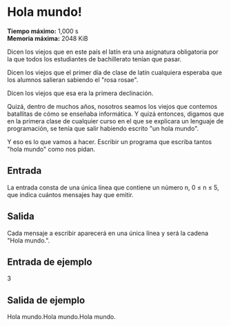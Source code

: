 ﻿# Hola mundo!

**Tiempo máximo:** 1,000 s  
**Memoria máxima:** 2048 KiB

Dicen los viejos que en este país el latín era una asignatura obligatoria por la que todos los estudiantes de bachillerato tenían que pasar.

Dicen los viejos que el primer día de clase de latín cualquiera esperaba que los alumnos salieran sabiendo el "rosa rosae".

Dicen los viejos que esa era la primera declinación.

Quizá, dentro de muchos años, nosotros seamos los viejos que contemos batallitas de cómo se enseñaba informática. Y quizá entonces, digamos que en la primera clase de cualquier curso en el que se explicara un lenguaje de programación, se tenía que salir habiendo escrito "un hola mundo".

Y eso es lo que vamos a hacer. Escribir un programa que escriba tantos "hola mundo" como nos pidan.

## Entrada

La entrada consta de una única línea que contiene un número n, 0 ≤ n ≤ 5, que indica cuántos mensajes hay que emitir.

## Salida

Cada mensaje a escribir aparecerá en una única línea y será la cadena "Hola mundo.".

## Entrada de ejemplo
3

## Salida de ejemplo
Hola mundo.Hola mundo.Hola mundo.
